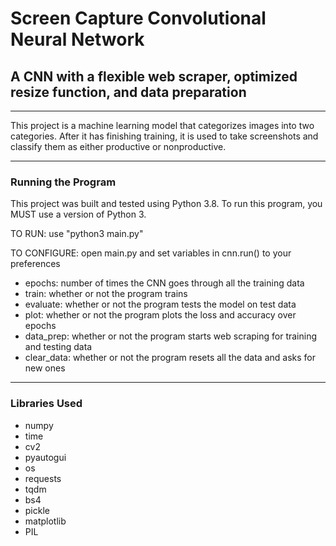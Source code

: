 # Screen Capture Convolutional Neural Network
## A CNN with a flexible web scraper, optimized resize function, and data preparation 
- - -
This project is a machine learning model that categorizes images into two categories. After it has finishing training, it is used to take screenshots and classify them as either productive or nonproductive.
- - -
### Running the Program

This project was built and tested using Python 3.8. To run this program, you MUST use a version of Python 3.

TO RUN: use "python3 main.py"

TO CONFIGURE: open main.py and set variables in cnn.run() to your preferences

  - epochs: number of times the CNN goes through all the training data
  - train: whether or not the program trains
  - evaluate: whether or not the program tests the model on test data
  - plot: whether or not the program plots the loss and accuracy over epochs
  - data_prep: whether or not the program starts web scraping for training and testing data
  - clear_data: whether or not the program resets all the data and asks for new ones

- - - 
### Libraries Used
  - numpy
  - time
  - cv2
  - pyautogui
  - os
  - requests
  - tqdm
  - bs4
  - pickle
  - matplotlib
  - PIL